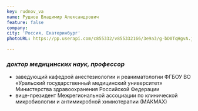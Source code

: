 ```yaml
---
key: rudnov_va
name: Руднов Владимир Александрович
feature: false
company: 
city: 'Россия, Екатеринбург'
photoURL: https://pp.userapi.com/c855332/v855332166/3e9a3/g-bD0TqHgvA.jpg

---
```


### *доктор медицинских наук, профессор*

- заведующий кафедрой анестезиологии и реаниматологии ФГБОУ ВО «Уральский государственный медицинский университет» Министерства здравоохранения Российской Федерации
- вице-президент Межрегиональной ассоциации по клинической микробиологии и антимикробной химиотерапии (МАКМАХ)